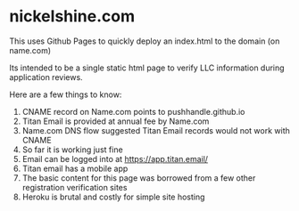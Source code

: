# nickelshine.com

This uses Github Pages to quickly deploy an index.html to the domain (on name.com)

Its intended to be a single static html page to verify LLC information during application reviews.

Here are a few things to know:

1. CNAME record on Name.com points to pushhandle.github.io 
2. Titan Email is provided at annual fee by Name.com
3. Name.com DNS flow suggested Titan Email records would not work with CNAME
4. So far it is working just fine
5. Email can be logged into at https://app.titan.email/
6. Titan email has a mobile app
7. The basic content for this page was borrowed from a few other registration verification sites
8. Heroku is brutal and costly for simple site hosting
